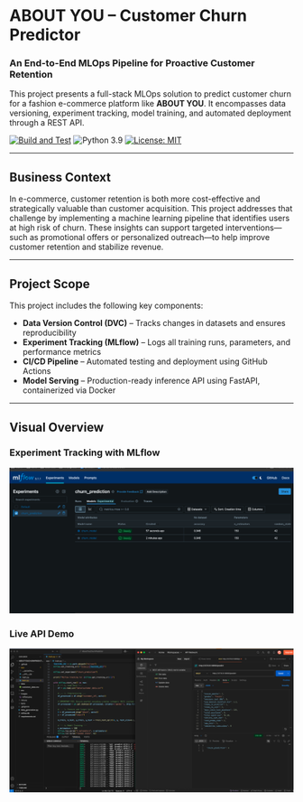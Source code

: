 # ABOUT YOU – Customer Churn Predictor

### An End-to-End MLOps Pipeline for Proactive Customer Retention

This project presents a full-stack MLOps solution to predict customer churn for a fashion e-commerce platform like **ABOUT YOU**. It encompasses data versioning, experiment tracking, model training, and automated deployment through a REST API.

[![Build and Test](https://github.com/pythongurfer/AboutYouChurnPredictor/actions/workflows/ci-cd.yml/badge.svg)](https://github.com/pythongurfer/AboutYouChurnPredictor/actions)
![Python 3.9](https://img.shields.io/badge/python-3.9-blue.svg)
[![License: MIT](https://img.shields.io/badge/License-MIT-yellow.svg)](https://opensource.org/licenses/MIT)

---

## Business Context

In e-commerce, customer retention is both more cost-effective and strategically valuable than customer acquisition. This project addresses that challenge by implementing a machine learning pipeline that identifies users at high risk of churn. These insights can support targeted interventions—such as promotional offers or personalized outreach—to help improve customer retention and stabilize revenue.

---

## Project Scope

This project includes the following key components:

- **Data Version Control (DVC)** – Tracks changes in datasets and ensures reproducibility  
- **Experiment Tracking (MLflow)** – Logs all training runs, parameters, and performance metrics  
- **CI/CD Pipeline** – Automated testing and deployment using GitHub Actions  
- **Model Serving** – Production-ready inference API using FastAPI, containerized via Docker  

---
## Visual Overview

### Experiment Tracking with MLflow

![MLflow UI Screenshot](https://raw.githubusercontent.com/pythongurfer/AboutYouChurnPredictor/main/images/mlflow_dashboard.png)

### Live API Demo

![Postman API Screenshot](https://raw.githubusercontent.com/pythongurfer/AboutYouChurnPredictor/main/images/postman_api.png)
